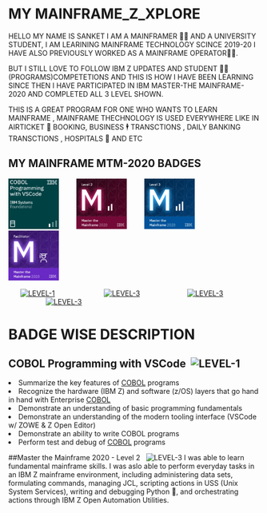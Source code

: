 
# MY MAINFRAME_Z_XPLORE

HELLO MY NAME IS SANKET I AM A MAINFRAMER 👨‍💻 AND A UNIVERSITY STUDENT, I AM LEARINING MAINFRAME TECHNOLOGY SCINCE 2019-20
I HAVE ALSO PREVIOUSLY WORKED AS A MAINFRAME OPERATOR👷‍♂️.

BUT I STILL LOVE TO FOLLOW IBM Z UPDATES AND STUDENT 🧑‍🎓 (PROGRAMS)COMPETETIONS AND THIS IS HOW I HAVE BEEN LEARNING SINCE THEN 
I HAVE PARTICIPATED IN IBM MASTER-THE MAINFRAME-2020 AND COMPLETED ALL 3 LEVEL SHOWN.

THIS IS A GREAT PROGRAM FOR ONE WHO WANTS TO LEARN MAINFRAME , MAINFRAME THECHNOLOGY IS USED EVERYWHERE LIKE IN AIRTICKET 🎫 BOOKING, BUSINESS 🕴️ TRANSCTIONS , DAILY BANKING TRANSCTIONS , HOSPITALS 🏥 AND ETC





## MY MAINFRAME MTM-2020 BADGES


<div align="left"><img src="/cobol-programming-with-vscode.png" alt="cobol-programming-with-vscode.png" width="20%;"  div align="centre" </p> &nbsp;&nbsp;&nbsp;&nbsp;&nbsp;&nbsp;&nbsp; <img src="/master-the-mainframe-2020-level-2.png" alt="master-the-mainframe-2020-level-2.png" width="20%;"  div align="centre"  </p> &nbsp;&nbsp;&nbsp;&nbsp;&nbsp;&nbsp;&nbsp; <img src="/master-the-mainframe-2020-level-3.png" alt="master-the-mainframe-2020-level-3" width="20%;"  div align="centre" </p> &nbsp;&nbsp;&nbsp;&nbsp;&nbsp;&nbsp;&nbsp; <img src="/master-the-mainframe-2020-facilitator.png" alt="master-the-mainframe-2020-facilitator.png" width="20%;" />
  
&nbsp;&nbsp;&nbsp;&nbsp;&nbsp;&nbsp;[![LEVEL-1](https://img.shields.io/badge/BADGE-LEVEL1-brightgreen)](https://www.credly.com/badges/643db107-dbe3-4dfe-bea3-84f48ba9602e/public_url)&nbsp;&nbsp;&nbsp;&nbsp;&nbsp;&nbsp;&nbsp;&nbsp;&nbsp;&nbsp;&nbsp;&nbsp;&nbsp;&nbsp;&nbsp;&nbsp;&nbsp;&nbsp;&nbsp;&nbsp;&nbsp;&nbsp;&nbsp;&nbsp; [![LEVEL-3](https://img.shields.io/badge/BADGE-LEVEL%202-red)](https://www.credly.com/badges/11a14790-43df-4db7-b4bf-a30510f1f700/public_url)
&nbsp;&nbsp;&nbsp;&nbsp;&nbsp;&nbsp;&nbsp;&nbsp;&nbsp;&nbsp;&nbsp;&nbsp;&nbsp;&nbsp;&nbsp;&nbsp;&nbsp;&nbsp;&nbsp;&nbsp;&nbsp;&nbsp; [![LEVEL-3](https://img.shields.io/badge/BADGE-LEVEL%203-blue)](https://www.credly.com/badges/8a148dfd-7576-4b56-a7d3-fc01239de8ed/public_url) &nbsp;&nbsp;&nbsp;&nbsp;&nbsp;&nbsp;&nbsp;&nbsp;&nbsp;&nbsp;&nbsp;&nbsp;&nbsp;&nbsp;&nbsp;&nbsp;&nbsp;&nbsp; [![LEVEL-3](https://img.shields.io/badge/BADGE-FACILIATOR-purple)](https://www.credly.com/badges/c0c64587-4b4f-4a01-8654-9ec14cf37690/public_url)

# BADGE WISE DESCRIPTION
## COBOL Programming with VSCode &nbsp;![LEVEL-1](https://img.shields.io/badge/BADGE-LEVEL1-brightgreen)
<li>Summarize the key features of <a href="https://www.ibm.com/docs/en/i/7.2?topic=languages-cobol" style="color🥬">COBOL</a> programs
<li>Recognize the hardware (IBM Z) and software (z/OS) layers that go hand in hand with Enterprise <a href="https://www.ibm.com/docs/en/i/7.2?topic=languages-cobol" style="color🥬">COBOL</a>
<li>Demonstrate an understanding of basic programming fundamentals
<li>Demonstrate an understanding of the modern tooling interface (VSCode w/ ZOWE & Z Open Editor)
<li>Demonstrate an ability to write COBOL programs
<li>Perform test and debug of <a href="https://www.ibm.com/docs/en/i/7.2?topic=languages-cobol" style="color🥬">COBOL</a> programs
  
##Master the Mainframe 2020 - Level 2 &nbsp; ![LEVEL-3](https://img.shields.io/badge/BADGE-LEVEL%202-red)
I was able to learn fundamental mainframe skills. I was aslo able to perform everyday tasks in an IBM Z mainframe environment, including administering data sets, formulating commands, managing JCL, scripting actions in USS (Unix System Services), writing and debugging Python 🐍, and orchestrating actions through IBM Z Open Automation Utilities.

